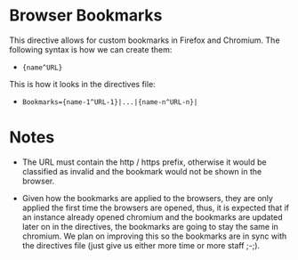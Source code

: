# Browser Bookmarks
This directive allows for custom bookmarks in Firefox and Chromium. The following syntax is how we can create them:

- `{name^URL}`

This is how it looks in the directives file:
- `Bookmarks={name-1^URL-1}|...|{name-n^URL-n}|`

# Notes
- The URL must contain the http / https prefix, otherwise it would be classified as invalid and the bookmark would not be shown in the browser.

- Given how the bookmarks are applied to the browsers, they are only applied the first time the browsers are opened, thus, it is expected that if an instance already opened chromium and the bookmarks are updated later on in the directives, the bookmarks are going to stay the same in chromium. We plan on improving this so the bookmarks are in sync with the directives file (just give us either more time or more staff ;-;).

